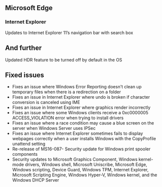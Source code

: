 ## Microsoft Edge
### Internet Explorer
Updates to Internet Explorer 11’s navigation bar with search box

## And further
Updated HDR feature to be turned off by default in the OS

## Fixed issues
- Fixes an issue where Windows Error Reporting doesn't clean up temporary files when there is a redirection on a folder
- Fixes an issue in Internet Explorer where undo is broken if character conversion is canceled using IME
- Fixes an issue in Internet Explorer where graphics render incorrectly
- Fixes an issue where some Windows clients receive a 0xc0000005 ACCESS_VIOLATION error when trying to install drivers
- Fixes an issue where a race condition may cause a blue screen on the server when Windows Server uses IPSec
- Fixes an issue where Internet Explorer sometimes fails to display webpages correctly when a user installs Windows with the CopyProfile unattend setting
- Re-release of MS16-087- Security update for Windows print spooler components
- Security updates to Microsoft Graphics Component, Windows kernel-mode drivers, Windows shell, Microsoft Uniscribe, Microsoft Edge, Windows scripting, Device Guard, Windows TPM, Internet Explorer, Microsoft Scripting Engine, Windows Hyper-V, Windows kernel, and the Windows DHCP Server